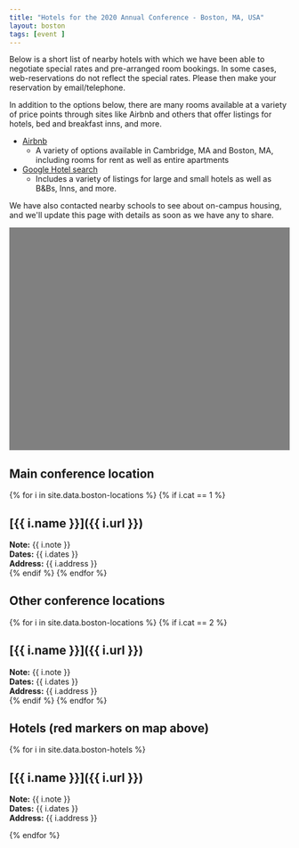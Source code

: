 ```yaml
---
title: "Hotels for the 2020 Annual Conference - Boston, MA, USA"
layout: boston
tags: [event ]
---
```


Below is a short list of nearby hotels with which we have been able to negotiate special rates and pre-arranged room bookings. In some cases, web-reservations do not reflect the special rates. Please then make your reservation by email/telephone.

In addition to the options below, there are many rooms available at a variety of price points through sites like Airbnb and others that offer listings for hotels, bed and breakfast inns, and more. 

- [Airbnb][airbnb]
    + A variety of options available in Cambridge, MA and Boston, MA, including rooms for rent as well as entire apartments
-  [Google Hotel search][google-hotels]
    +  Includes a variety of listings for large and small hotels as well as B&Bs, Inns, and more.

We have also contacted nearby schools to see about on-campus housing, and we'll update this page with details as soon as we have any to share.

<div id="map" style="width: 100%; height: 400px; background-color: grey;"></div>
<script>
  function createIcon(pinColor) {
      return {
        url: "https://chart.apis.google.com/chart?chst=d_map_pin_letter&chld=%E2%80%A2|" + pinColor,
        size: new google.maps.Size(54, 68),
        origin: new google.maps.Point(0,0),
        anchor: new google.maps.Point(10, 34)
        };
        // 
  }
  function initMap() {
    var CurrentInfoBox = null;
    var boston = {lat: 42.36891589914244, lng: -71.10035582546993 };
    var map = new google.maps.Map(document.getElementById('map'), {
      zoom: 13,
      center: boston,
      clickableIcons: false,
      gestureHandling: "greedy"
    });
    // Hide box if there is a click in the map
    map.addListener('click', function() {
                            if (CurrentInfoBox != null) {
                                CurrentInfoBox.close();
                            }
                            CurrentInfoBox = null;
                    });
    markers = [];
    var marker = null;

    function wrapEventCallback(callback){
        var args = Array.prototype.slice.call(arguments, 1);
        return function(e){
            callback.apply(this, args)
        }
    }
    infoBoxFunction = function(index, text) {
        if (CurrentInfoBox != null) {
            CurrentInfoBox.close();
        }
        CurrentInfoBox = new google.maps.InfoWindow({ content: text});
        CurrentInfoBox.open(map, markers[index]);
    };
    // different colour pins for conference locations
    var pinColor = "FF6A62";
    var pinImage = createIcon(pinColor);
    var pinShadow = new google.maps.MarkerImage("https://chart.apis.google.com/chart?chst=d_map_pin_shadow",
                        new google.maps.Size(40, 37),
                        new google.maps.Point(0, 0),
                        new google.maps.Point(12, 35));
    var count = 0;
{% for i in site.data.boston-hotels %}    
    count = {{ forloop.index0 }}
    marker = new google.maps.Marker({
        position: {lat: {{ i.lat }}, lng: {{ i.lng}} },
        title: "{{ i.name }}",
        map: map,
        icon: pinImage,
        shadow: pinShadow
    });
    var content = "<p><a href='{{i.url}}'>{{i.name}}</a><ul><li><b>Address:</b> {{ i.address }}</li><li><b>URL: </b>{{ i.url }}</li></ul></p>";
    marker.addListener('click',wrapEventCallback(infoBoxFunction, count, content));
    markers.push(marker)
    
{% endfor %}

{% for i in site.data.boston-locations %}

count = count + 1

{% if i.cat == 1 %} 

    var pinColor = "5884FC";
    var pinImage = createIcon(pinColor);
    var pinShadow = new google.maps.MarkerImage("https://chart.apis.google.com/chart?chst=d_map_pin_shadow",
                        new google.maps.Size(40, 37),
                        new google.maps.Point(0, 0),
                        new google.maps.Point(12, 35));
    
    marker = new google.maps.Marker({
        position: {lat: {{ i.lat }}, lng: {{ i.lng}} },
        title: "{{ i.name }}",
        map: map,
        icon: pinImage,
        shadow: pinShadow
    });
    var content = "<p><a href='{{i.url}}'>{{i.name}}</a><ul><li><b>Address:</b> {{ i.address }}</li><li><b>URL: </b>{{ i.url }}</li></ul></p><p>{{ i.note }}</p><p>{{i.dates}}</p>";
    marker.addListener('click',wrapEventCallback(infoBoxFunction, count, content));
    markers.push(marker)
    
{% endif %}

{% if i.cat == 2 %}

    var pinColor = "FFF560";
    var pinImage = createIcon(pinColor);
    var pinShadow = new google.maps.MarkerImage("https://chart.apis.google.com/chart?chst=d_map_pin_shadow",
                        new google.maps.Size(40, 37),
                        new google.maps.Point(0, 0),
                        new google.maps.Point(12, 35));

    marker = new google.maps.Marker({
        position: {lat: {{ i.lat }}, lng: {{ i.lng}} },
        title: "{{ i.name }}",
        map: map,
        icon: pinImage,
        shadow: pinShadow
    });
    var content = "<p><a href='{{i.url}}'>{{i.name}}</a><ul><li><b>Address:</b> {{ i.address }}</li><li><b>URL: </b>{{ i.url }}</li></ul></p><p>{{ i.note }}</p><p>{{i.dates}}</p>";
    marker.addListener('click',wrapEventCallback(infoBoxFunction, count, content));
    markers.push(marker)
    
{% endif %}
{% endfor %}}



</script>
<!-- <iframe src="https://www.google.com/maps/d/u/0/embed?mid=1E41BkdgtTTLMvvApZAVITXWj-2fE7oTk" width="640" height="480"></iframe>-->

<!-- ## Main conference location

{% for i in site.data.ann-arbor-locations %}
{% if i.cat == 1 %}
## [{{ i.name }}]({{ i.url }})
**Note:** {{ i.note }}<br/>
**Dates:** {{ i.dates }}<br/>
**Address:** {{ i.address }}<br/>
{% endif %}
{% endfor %}

## Other conference locations

{% for i in site.data.ann-arbor-locations %}
{% if i.cat == 2 %}
## [{{ i.name }}]({{ i.url }})
**Note:** {{ i.note }}<br/>
**Dates:** {{ i.dates }}<br/>
**Address:** {{ i.address }}<br/>
{% endif %}
{% endfor %} -->


## Main conference location

{% for i in site.data.boston-locations %}
{% if i.cat == 1 %}
## [{{ i.name }}]({{ i.url }})
**Note:** {{ i.note }}<br/>
**Dates:** {{ i.dates }}<br/>
**Address:** {{ i.address }}<br/>
{% endif %}
{% endfor %}

## Other conference locations

{% for i in site.data.boston-locations %}
{% if i.cat == 2 %}
## [{{ i.name }}]({{ i.url }})
**Note:** {{ i.note }}<br/>
**Dates:** {{ i.dates }}<br/>
**Address:** {{ i.address }}<br/>
{% endif %}
{% endfor %}

## Hotels (red markers on map above)

{% for i in site.data.boston-hotels %}
## [{{ i.name }}]({{ i.url }})
**Note:** {{ i.note }}<br/>
**Dates:** {{ i.dates }}<br/>
**Address:** {{ i.address }}<br/>
<!-- **Tel:** {{ i.tel }} -->

{% endfor %}

<script async defer src="https://maps.googleapis.com/maps/api/js?key=AIzaSyABBvwq6o-hTwwlEaLLK7SLLPC0emBOSjE&callback=initMap" ></script>

[airbnb]: https://www.airbnb.com/s/Boston--MA--United-States/homes?refinement_paths%5B%5D=%2Fhomes&current_tab_id=home_tab&selected_tab_id=home_tab&source=mc_search_bar&search_type=filter_change&screen_size=large&hide_dates_and_guests_filters=false&ne_lat=42.37622576787233&ne_lng=-71.04246584782044&sw_lat=42.32097473788351&sw_lng=-71.12623659977356&zoom=14&search_by_map=true&place_id=ChIJGzE9DS1l44kRoOhiASS_fHg&checkin=2020-06-01&checkout=2020-06-05
[google-hotels]: https://www.google.com/maps/search/Hotels/@42.3680755,-71.1063149,13.33z/data=!4m6!2m5!5m3!5m2!1s2020-06-01!2i4!6e3